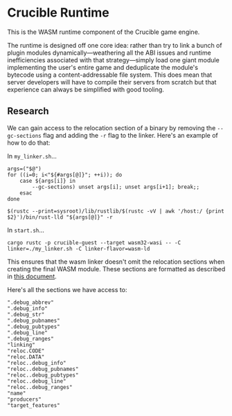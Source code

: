 # Crucible Runtime

This is the WASM runtime component of the Crucible game engine.

The runtime is designed off one core idea: rather than try to link a bunch of plugin modules dynamically—weathering all the ABI issues and runtime inefficiencies associated with that strategy—simply load one giant module implementing the user's entire game and deduplicate the module's bytecode using a content-addressable file system. This does mean that server developers will have to compile their servers from scratch but that experience can always be simplified with good tooling.

## Research

We can gain access to the relocation section of a binary by removing the `--gc-sections` flag and adding the `-r` flag to the linker. Here's an example of how to do that:

In `my_linker.sh`...

```shell
args=("$@")
for ((i=0; i<"${#args[@]}"; ++i)); do
    case ${args[i]} in
        --gc-sections) unset args[i]; unset args[i+1]; break;;
    esac
done

$(rustc --print=sysroot)/lib/rustlib/$(rustc -vV | awk '/host:/ {print $2}')/bin/rust-lld "${args[@]}" -r
```

In `start.sh`...

```shell
cargo rustc -p crucible-guest --target wasm32-wasi -- -C linker=./my_linker.sh -C linker-flavor=wasm-ld
```

This ensures that the wasm linker doesn't omit the relocation sections when creating the final WASM module. These sections are formatted as described in [this document](https://github.com/WebAssembly/tool-conventions/blob/main/Linking.md).

Here's all the sections we have access to:

```
".debug_abbrev"
".debug_info"
".debug_str"
".debug_pubnames"
".debug_pubtypes"
".debug_line"
".debug_ranges"
"linking"
"reloc.CODE"
"reloc.DATA"
"reloc..debug_info"
"reloc..debug_pubnames"
"reloc..debug_pubtypes"
"reloc..debug_line"
"reloc..debug_ranges"
"name"
"producers"
"target_features"
```
